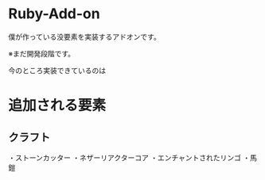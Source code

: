 # Ruby-Add-on
僕が作っている没要素を実装するアドオンです。

※まだ開発段階です。

今のところ実装できているのは

# 追加される要素
## クラフト
・ストーンカッター
・ネザーリアクターコア
・エンチャントされたリンゴ
・馬鎧

